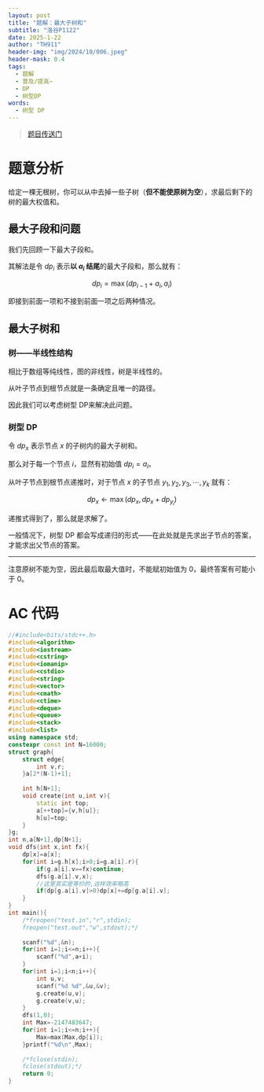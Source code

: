 ```yaml
---
layout: post
title: "题解：最大子树和"
subtitle: "洛谷P1122"
date: 2025-1-22
author: "TH911"
header-img: "img/2024/10/006.jpeg"
header-mask: 0.4
tags:
  - 题解
  - 普及/提高−
  - DP
  - 树型DP
words:
  - 树型 DP
---
```


> [题目传送门](https://www.luogu.com.cn/problem/P1122)

# 题意分析

给定一棵无根树，你可以从中去掉一些子树（**但不能使原树为空**），求最后剩下的树的最大权值和。

## 最大子段和问题

我们先回顾一下最大子段和。

其解法是令 $dp_i$ 表示**以 $a_i$ 结尾**的最大子段和，那么就有：

$$
dp_i=\max(dp_{i-1}+a_i,a_i)
$$

即接到前面一项和不接到前面一项之后两种情况。

## 最大子树和

### 树——半线性结构

相比于数组等纯线性，图的非线性，树是半线性的。

从叶子节点到根节点就是一条确定且唯一的路径。

因此我们可以考虑树型 DP来解决此问题。

### 树型 DP

令 $dp_x$ 表示节点 $x$ 的子树内的最大子树和。

那么对于每一个节点 $i$，显然有初始值 $dp_i=a_i$。

从叶子节点到根节点递推时，对于节点 $x$ 的子节点 $y_1,y_2,y_3,\cdots,y_k$ 就有：

$$
dp_x\leftarrow\max(dp_x,dp_x+dp_{y_i})
$$

递推式得到了，那么就是求解了。

一般情况下，树型 DP 都会写成递归的形式——在此处就是先求出子节点的答案，才能求出父节点的答案。

***

注意原树不能为空，因此最后取最大值时，不能赋初始值为 $0$，最终答案有可能小于 $0$。

# AC 代码

```cpp
//#include<bits/stdc++.h>
#include<algorithm>
#include<iostream>
#include<cstring>
#include<iomanip>
#include<cstdio>
#include<string>
#include<vector>
#include<cmath>
#include<ctime>
#include<deque>
#include<queue>
#include<stack>
#include<list>
using namespace std;
constexpr const int N=16000;
struct graph{
	struct edge{
		int v,r;
	}a[2*(N-1)+1];
	
	int h[N+1];
	void create(int u,int v){
		static int top;
		a[++top]={v,h[u]};
		h[u]=top;
	}
}g;
int n,a[N+1],dp[N+1];
void dfs(int x,int fx){
	dp[x]=a[x];
	for(int i=g.h[x];i>0;i=g.a[i].r){
		if(g.a[i].v==fx)continue;
		dfs(g.a[i].v,x);
        //这里其实是等价的,这样效率略高
		if(dp[g.a[i].v]>0)dp[x]+=dp[g.a[i].v];
	}
}
int main(){
	/*freopen("test.in","r",stdin);
	freopen("test.out","w",stdout);*/
	
	scanf("%d",&n);
	for(int i=1;i<=n;i++){
		scanf("%d",a+i);
	}
	for(int i=1;i<n;i++){
		int u,v;
		scanf("%d %d",&u,&v);
		g.create(u,v);
		g.create(v,u);
	}
	dfs(1,0);
	int Max=-2147483647;
	for(int i=1;i<=n;i++){
		Max=max(Max,dp[i]);
	}printf("%d\n",Max);
	
	/*fclose(stdin);
	fclose(stdout);*/
	return 0;
}
```

